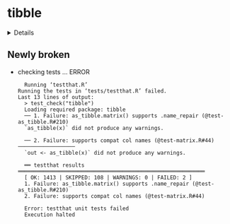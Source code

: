 # tibble

<details>

* Version: 3.0.2
* Source code: https://github.com/cran/tibble
* URL: https://tibble.tidyverse.org/, https://github.com/tidyverse/tibble
* BugReports: https://github.com/tidyverse/tibble/issues
* Date/Publication: 2020-07-07 13:00:02 UTC
* Number of recursive dependencies: 68

Run `cloud_details(, "tibble")` for more info

</details>

## Newly broken

*   checking tests ... ERROR
    ```
      Running ‘testthat.R’
    Running the tests in ‘tests/testthat.R’ failed.
    Last 13 lines of output:
      > test_check("tibble")
      Loading required package: tibble
      ── 1. Failure: as_tibble.matrix() supports .name_repair (@test-as_tibble.R#210) 
      `as_tibble(x)` did not produce any warnings.
      
      ── 2. Failure: supports compat col names (@test-matrix.R#44)  ──────────────────
      `out <- as_tibble(x)` did not produce any warnings.
      
      ══ testthat results  ═══════════════════════════════════════════════════════════
      [ OK: 1413 | SKIPPED: 108 | WARNINGS: 0 | FAILED: 2 ]
      1. Failure: as_tibble.matrix() supports .name_repair (@test-as_tibble.R#210) 
      2. Failure: supports compat col names (@test-matrix.R#44) 
      
      Error: testthat unit tests failed
      Execution halted
    ```

